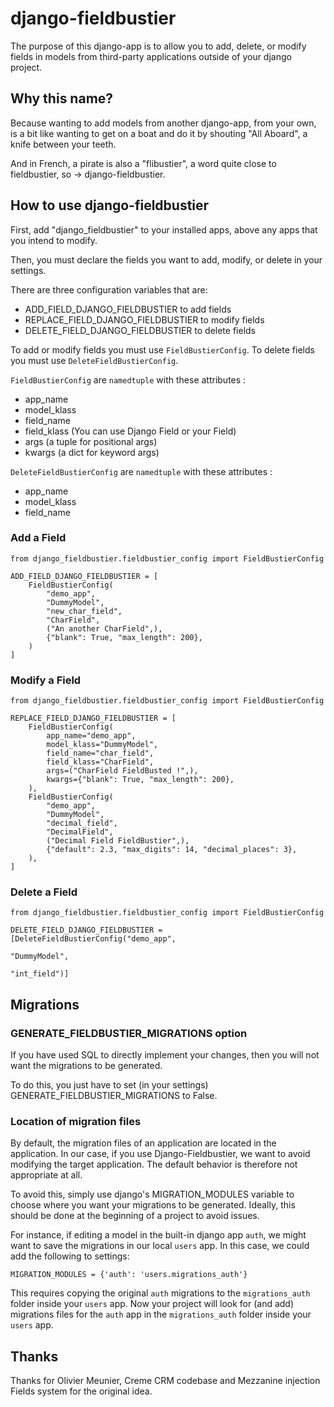 # django-fieldbustier

The purpose of this django-app is to allow you to add, delete, or modify fields in models from third-party applications outside of your django project.

## Why this name?

Because wanting to add models from another django-app, from your own, is a bit like wanting to get on a boat and do it by shouting "All Aboard", a knife between your teeth.

And in French, a pirate is also a "flibustier", a word quite close to fieldbustier, so -> django-fieldbustier.

## How to use django-fieldbustier

First, add "django_fieldbustier" to your installed apps, above any apps that you intend to modify.

Then, you must declare the fields you want to add, modify, or delete in your settings.

There are three configuration variables that are:
- ADD_FIELD_DJANGO_FIELDBUSTIER to add fields
- REPLACE_FIELD_DJANGO_FIELDBUSTIER to modify fields
- DELETE_FIELD_DJANGO_FIELDBUSTIER to delete fields

To add or modify fields you must use `FieldBustierConfig`. To delete fields you must use `DeleteFieldBustierConfig`.


`FieldBustierConfig` are `namedtuple` with these attributes :
 - app_name
 - model_klass
 - field_name
 - field_klass (You can use Django Field or your Field)
 - args (a tuple for positional args)
 - kwargs (a dict for keyword args)

`DeleteFieldBustierConfig` are `namedtuple` with these attributes :
 - app_name
 - model_klass
 - field_name


### Add a Field

```
from django_fieldbustier.fieldbustier_config import FieldBustierConfig

ADD_FIELD_DJANGO_FIELDBUSTIER = [
    FieldBustierConfig(
        "demo_app",
        "DummyModel",
        "new_char_field",
        "CharField",
        ("An another CharField",),
        {"blank": True, "max_length": 200},
    )
]
```

### Modify a Field


```
from django_fieldbustier.fieldbustier_config import FieldBustierConfig

REPLACE_FIELD_DJANGO_FIELDBUSTIER = [
    FieldBustierConfig(
        app_name="demo_app",
        model_klass="DummyModel",
        field_name="char_field",
        field_klass="CharField",
        args=("CharField FieldBusted !",),
        kwargs={"blank": True, "max_length": 200},
    ),
    FieldBustierConfig(
        "demo_app",
        "DummyModel",
        "decimal_field",
        "DecimalField",
        ("Decimal Field FieldBustier",),
        {"default": 2.3, "max_digits": 14, "decimal_places": 3},
    ),
]
```

### Delete a Field

```
from django_fieldbustier.fieldbustier_config import FieldBustierConfig

DELETE_FIELD_DJANGO_FIELDBUSTIER = [DeleteFieldBustierConfig("demo_app",
                                                             "DummyModel",
                                                             "int_field")]
```

## Migrations

### GENERATE_FIELDBUSTIER_MIGRATIONS option

If you have used SQL to directly implement your changes, then you will not want the migrations to be generated.

To do this, you just have to set (in your settings) GENERATE_FIELDBUSTIER_MIGRATIONS to False.

### Location of migration files

By default, the migration files of an application are located in the application. In our case, if you use Django-Fieldbustier, we want to avoid modifying the target application. The default behavior is therefore not appropriate at all.

To avoid this, simply use django's MIGRATION_MODULES variable to choose where you want your migrations to be generated. Ideally, this should be done at the beginning of a project to avoid issues.

For instance, if editing a model in the built-in django app `auth`, we might want to save the migrations in our local `users` app. In this case, we could add the following to settings:

```
MIGRATION_MODULES = {'auth': 'users.migrations_auth'}
```

This requires copying the original `auth` migrations to the `migrations_auth` folder inside your `users` app. Now your project will look for (and add) migrations files for the `auth` app in the `migrations_auth` folder inside your `users` app.


## Thanks

Thanks for Olivier Meunier, Creme CRM codebase and Mezzanine injection Fields system for the original idea.
